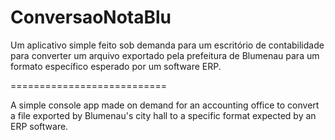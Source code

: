 # ConversaoNotaBlu

Um aplicativo simple feito sob demanda para um escritório de contabilidade para converter um arquivo exportado pela prefeitura de Blumenau para um formato específico esperado por um software ERP.

===========================

A simple console app made on demand for an accounting office to convert a file exported by Blumenau's city hall to a specific format expected by an ERP software.
